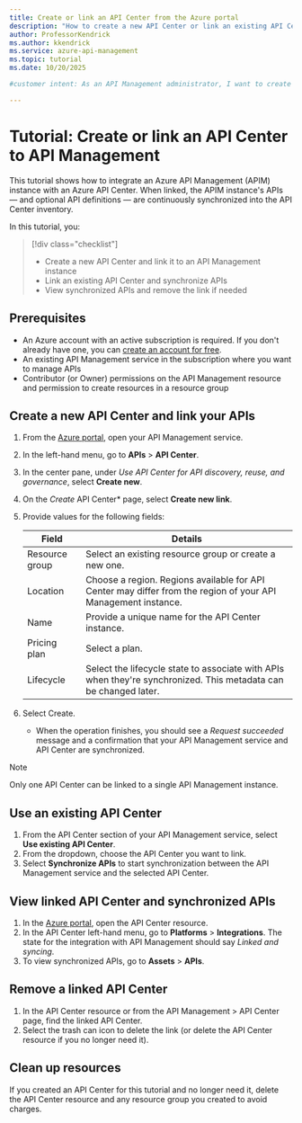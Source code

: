 ```yaml
---
title: Create or link an API Center from the Azure portal
description: "How to create a new API Center or link an existing API Center to an API Management service from the Azure portal."
author: ProfessorKendrick
ms.author: kkendrick
ms.service: azure-api-management
ms.topic: tutorial  
ms.date: 10/20/2025

#customer intent: As an API Management administrator, I want to create or link an API Center so that I can discover, reuse, and govern APIs across linked services.

---
```


# Tutorial: Create or link an API Center to API Management

This tutorial shows how to integrate an Azure API Management (APIM) instance with an Azure API Center. When linked, the APIM instance's APIs — and optional API definitions — are continuously synchronized into the API Center inventory.

In this tutorial, you:

> [!div class="checklist"]
> * Create a new API Center and link it to an API Management instance
> * Link an existing API Center and synchronize APIs
> * View synchronized APIs and remove the link if needed

## Prerequisites

- An Azure account with an active subscription is required. If you don't already have one, you can [create an account for free](https://azure.microsoft.com/pricing/purchase-options/azure-account).
- An existing API Management service in the subscription where you want to manage APIs
- Contributor (or Owner) permissions on the API Management resource and permission to create resources in a resource group

## Create a new API Center and link your APIs

1. From the [Azure portal](https://portal.azure.com), open your API Management service.
1. In the left-hand menu, go to **APIs** > **API Center**.
1. In the center pane, under *Use API Center for API discovery, reuse, and governance*, select **Create new**.
1. On the *Create* API Center* page, select **Create new link**.
1. Provide values for the following fields:

    | Field | Details |
    |---|---|
    | Resource group | Select an existing resource group or create a new one. |
    | Location | Choose a region. Regions available for API Center may differ from the region of your API Management instance. |
    | Name | Provide a unique name for the API Center instance. |
    | Pricing plan | Select a plan. |
    | Lifecycle | Select the lifecycle state to associate with APIs when they're synchronized. This metadata can be changed later. |

1. Select Create. 

    - When the operation finishes, you should see a *Request succeeded* message and a confirmation that your API Management service and API Center are synchronized.

> [!NOTE]
> 
> Only one API Center can be linked to a single API Management instance.

## Use an existing API Center

1. From the API Center section of your API Management service, select **Use existing API Center**.
1. From the dropdown, choose the API Center you want to link.
1. Select **Synchronize APIs** to start synchronization between the API Management service and the selected API Center.

## View linked API Center and synchronized APIs

1. In the [Azure portal](https://portal.azure.com), open the API Center resource.
2. In the API Center left-hand menu, go to **Platforms** > **Integrations**. The state for the integration with API Management should say *Linked and syncing*. 
3. To view synchronized APIs, go to **Assets** > **APIs**.

## Remove a linked API Center

1. In the API Center resource or from the API Management > API Center page, find the linked API Center.
2. Select the trash can icon to delete the link (or delete the API Center resource if you no longer need it).

## Clean up resources

If you created an API Center for this tutorial and no longer need it, delete the API Center resource and any resource group you created to avoid charges.

